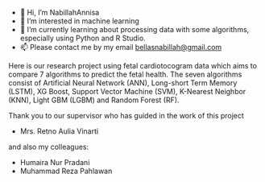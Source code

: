 - 👋 Hi, I’m NabillahAnnisa
- 👀 I’m interested in machine learning
- 🌱 I’m currently learning about processing data with some algorithms, especially using Python and R Studio.
- 📫 Please contact me by my email bellasnabillah@gmail.com

Here is our research project using fetal cardiotocogram data which aims to compare 7 algorithms to predict the fetal health. 
The seven algorithms consist of Artificial Neural Network (ANN), Long-short Term Memory (LSTM), XG Boost, 
Support Vector Machine (SVM), K-Nearest Neighbor (KNN), Light GBM (LGBM) and Random Forest (RF).

Thank you to our supervisor who has guided in the work of this project
- Mrs. Retno Aulia Vinarti

and also my colleagues:
- Humaira Nur Pradani
- Muhammad Reza Pahlawan

